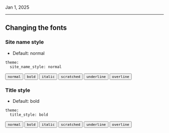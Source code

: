 Jan 1, 2025

---

## Changing the fonts

### Site name style

- Default: normal

```
theme:
  site_name_style: normal
```

<button style-site-name="normal">
    <code class="normal" style="background: var(--color-white); color: #000000 !important;">normal</code>
</button>
<button style-site-name="bold">
    <code class="bold" style="background: var(--color-white); color: #000000 !important;">bold</code>
</button>
<button style-site-name="italic">
    <code class="italic" style="background: var(--color-white); color: #000000 !important;">italic</code>
</button>
<button style-site-name="scratched">
    <code class="scratched" style="background: var(--color-white); color: #000000 !important;">scratched</code>
</button>
<button style-site-name="underline">
    <code class="underline" style="background: var(--color-white); color: #000000 !important;">underline</code>
</button>
<button style-site-name="overline">
    <code class="overline" style="background: var(--color-white); color: #000000 !important;">overline</code>
</button>


### Title style

- Default: bold

```
theme:
  title_style: bold
```

<button style-title="normal">
    <code class="normal" style="background: var(--color-white); color: #000000 !important;">normal</code>
</button>
<button style-title="bold">
    <code class="bold" style="background: var(--color-white); color: #000000 !important;">bold</code>
</button>
<button style-title="italic">
    <code class="italic" style="background: var(--color-white); color: #000000 !important;">italic</code>
</button>
<button style-title="scratched">
    <code class="scratched" style="background: var(--color-white); color: #000000 !important;">scratched</code>
</button>
<button style-title="underline">
    <code class="underline" style="background: var(--color-white); color: #000000 !important;">underline</code>
</button>
<button style-title="overline">
    <code class="overline" style="background: var(--color-white); color: #000000 !important;">overline</code>
</button>
